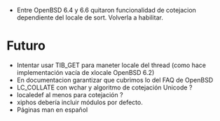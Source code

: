 
* Entre OpenBSD 6.4 y 6.6 quitaron funcionalidad de cotejacion dependiente del locale de sort.  Volverla a habilitar.




Futuro
======
* Intentar usar TIB_GET para maneter locale del thread (como hace
  implementación vacía de xlocale OpenBSD 6.2)
* En documentacion garantizar que cubrimos lo del FAQ de OpenBSD
* LC_COLLATE con wchar y algoritmo de cotejación Unicode ?
* localedef al menos para cotejación ?
* xiphos debería incluir módulos por defecto.
* Páginas man en español

